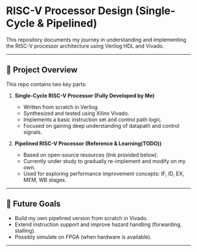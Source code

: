 # RISC-V Processor Design (Single-Cycle & Pipelined)

This repository documents my journey in understanding and implementing the RISC-V processor architecture using Verilog HDL and Vivado.

---

## 🔧 Project Overview

This repo contains two key parts:

1. **Single-Cycle RISC-V Processor (Fully Developed by Me)**  
   - Written from scratch in Verilog.
   - Synthesized and tested using Xilinx Vivado.
   - Implements a basic instruction set and control path logic.
   - Focused on gaining deep understanding of datapath and control signals.

2. **Pipelined RISC-V Processor (Reference & Learning(TODO))**  
   - Based on open-source resources (link provided below).
   - Currently under study to gradually re-implement and modify on my own.
   - Used for exploring performance improvement concepts: IF, ID, EX, MEM, WB stages.

---

## 🚀 Future Goals

- Build my own pipelined version from scratch in Vivado.
- Extend instruction support and improve hazard handling (forwarding, stalling).
- Possibly simulate on FPGA (when hardware is available).

---

